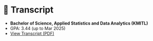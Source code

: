 # 📑 Transcript
- **Bachelor of Science, Applied Statistics and Data Analytics (KMITL)**  
- GPA: 3.44 (up to Mar 2025)  
- [View Transcript (PDF)](./Transcript_Chotika.pdf)
